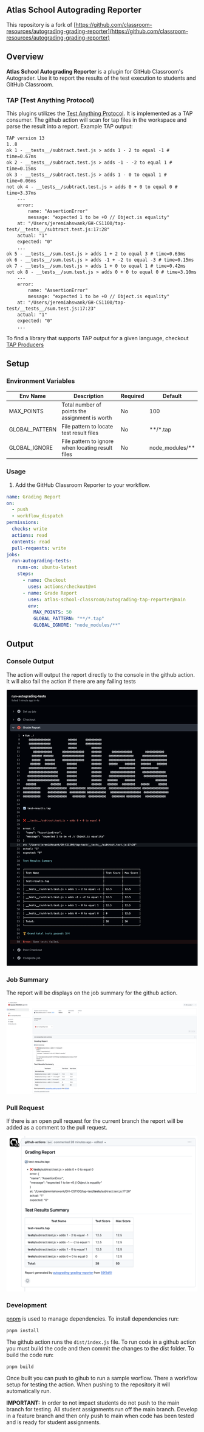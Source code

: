 ## Atlas School Autograding Reporter

This repository is a fork of [https://github.com/classroom-resources/autograding-grading-reporter](https://github.com/classroom-resources/autograding-grading-reporter)

## Overview

**Atlas School Autograding Reporter** is a plugin for GitHub Classroom's Autograder. Use it to report the results of the test execution to students and GitHub Classroom.

### TAP (Test Anything Protocol)

This plugins utilizes the [Test Anything Protocol](https://testanything.org/). It is implemented as a TAP consumer. The github action will scan for tap files in the workspace and parse the result into a report. Example TAP output:

```
TAP version 13
1..8
ok 1 - __tests__/subtract.test.js > adds 1 - 2 to equal -1 # time=0.67ms
ok 2 - __tests__/subtract.test.js > adds -1 - -2 to equal 1 # time=0.15ms
ok 3 - __tests__/subtract.test.js > adds 1 - 0 to equal 1 # time=0.06ms
not ok 4 - __tests__/subtract.test.js > adds 0 + 0 to equal 0 # time=3.37ms
    ---
    error:
        name: "AssertionError"
        message: "expected 1 to be +0 // Object.is equality"
    at: "/Users/jeremiahswank/GH-CS1100/tap-test/__tests__/subtract.test.js:17:28"
    actual: "1"
    expected: "0"
    ...
ok 5 - __tests__/sum.test.js > adds 1 + 2 to equal 3 # time=0.63ms
ok 6 - __tests__/sum.test.js > adds -1 + -2 to equal -3 # time=0.15ms
ok 7 - __tests__/sum.test.js > adds 1 + 0 to equal 1 # time=0.42ms
not ok 8 - __tests__/sum.test.js > adds 0 + 0 to equal 0 # time=3.10ms
    ---
    error:
        name: "AssertionError"
        message: "expected 1 to be +0 // Object.is equality"
    at: "/Users/jeremiahswank/GH-CS1100/tap-test/__tests__/sum.test.js:17:23"
    actual: "1"
    expected: "0"
    ...
```

To find a library that supports TAP output for a given language, checkout [TAP Producers](https://testanything.org/producers.html)

## Setup

### Environment Variables

| Env Name               | Description                                     | Required | Default |
| ---------------------- | ----------------------------------------------- | -------- | ------- |
| MAX_POINTS       | Total number of points the assignment is worth  | No       | 100     |
| GLOBAL_PATTERN | File pattern to locate test result files | No      |  **/*.tap  |
| GLOBAL_IGNORE | File pattern to ignore when locating result files | No      |  node_modules/**  |

### Usage

1. Add the GitHub Classroom Reporter to your workflow.

```yaml
name: Grading Report
on:
  - push
  - workflow_dispatch
permissions:
  checks: write
  actions: read
  contents: read
  pull-requests: write
jobs:
  run-autograding-tests:
    runs-on: ubuntu-latest
    steps:
      - name: Checkout
        uses: actions/checkout@v4
      - name: Grade Report
        uses: atlas-school-classroom/autograding-tap-reporter@main
        env:
          MAX_POINTS: 50
          GLOBAL_PATTERN: "**/*.tap"
          GLOBAL_IGNORE: "node_modules/**"
```

## Output

### Console Output

The action will output the report directly to the console in the github action. It will also fail the action if there are any failing tests

![](./assets/console.png)

### Job Summary

The report will be displays on the job summary for the github action.

![](./assets/job-summary.png)

### Pull Request

If there is an open pull request for the current branch the report will be added as a comment to the pull request.

![](./assets/pr.png)

### Development

[pnpm](https://pnpm.io) is used to manage dependencies. To install dependencies run:
```
pnpm install
```

The github action runs the `dist/index.js` file. To run code in a github action you must build the code and then commit the changes to the dist folder. To build the code run:

```
pnpm build
```

Once built you can push to gihub to run a sample worflow. There a workflow setup for testing the action. When pushing to the repository it will automatically run.

**IMPORTANT:** In order to not impact students do not push to the main branch for testing. All student assignments run off the main branch. Develop in a feature branch and then only push to main when code has been tested and is ready for student assignments.
